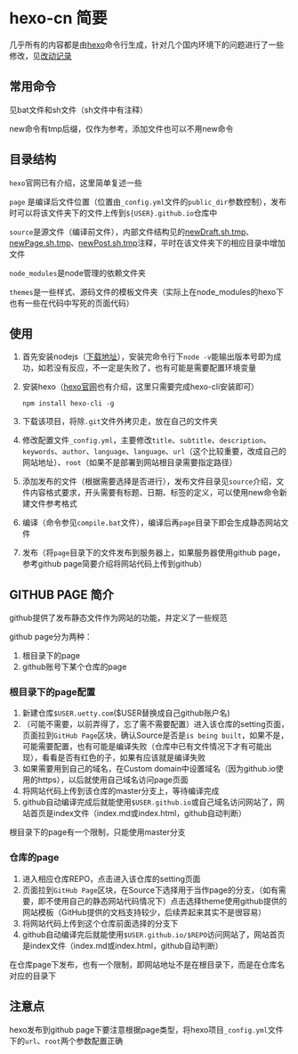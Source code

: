# hexo-cn 简要

几乎所有的内容都是由[hexo](https://hexo.io/)命令行生成，针对几个国内环境下的问题进行了一些修改，见[改动记录](./modify.md)

## 常用命令

见bat文件和sh文件（sh文件中有注释）

new命令有tmp后缀，仅作为参考，添加文件也可以不用new命令



## 目录结构

`hexo`官网已有介绍，这里简单复述一些

`page` 是编译后文件位置（位置由`_config.yml`文件的`public_dir`参数控制），发布时可以将该文件夹下的文件上传到`${USER}.github.io`仓库中

`source`是源文件（编译前文件），内部文件结构见的[newDraft.sh.tmp](./newDraft.sh.tmp)、[newPage.sh.tmp](./newPage.sh.tmp)、[newPost.sh.tmp](./newPost.sh.tmp)注释，平时在该文件夹下的相应目录中增加文件

`node_modules`是node管理的依赖文件夹

`themes`是一些样式、源码文件的模板文件夹（实际上在node_modules的hexo下也有一些在代码中写死的页面代码）



## 使用

1. 首先安装nodejs（[下载地址](https://nodejs.org/zh-cn/download/)），安装完命令行下`node -v`能输出版本号即为成功，如若没有反应，不一定是失败了，也有可能是需要配置环境变量

2. 安装hexo（[hexo官网](https://hexo.io/)也有介绍，这里只需要完成hexo-cli安装即可）

   ```
   npm install hexo-cli -g
   ```

3. 下载该项目，将除`.git`文件外拷贝走，放在自己的文件夹
4. 修改配置文件`_config.yml`，主要修改`title`、`subtitle`、`description`、`keywords`、`author`、`language`、`language`、`url`（这个比较重要，改成自己的网站地址）、`root`（如果不是部署到网站根目录需要指定路径）
5. 添加发布的文件（根据需要选择是否进行），发布文件目录见`source`介绍，文件内容格式要求，开头需要有标题、日期、标签的定义，可以使用new命令新建文件参考格式
6. 编译（命令参见`compile.bat`文件），编译后再`page`目录下即会生成静态网站文件
7. 发布（将`page`目录下的文件发布到服务器上，如果服务器使用github page，参考github page简要介绍将网站代码上传到github）

## GITHUB PAGE 简介

github提供了发布静态文件作为网站的功能，并定义了一些规范

github page分为两种：

1. 根目录下的page
2. github账号下某个仓库的page

### 根目录下的page配置

1. 新建仓库`$USER.uetty.com`($USER替换成自己github账户名)
2. （可能不需要，以前弄得了，忘了需不需要配置）进入该仓库的setting页面，页面拉到`GitHub Page`区块，确认Source是否是`is being built`，如果不是，可能需要配置，也有可能是编译失败（仓库中已有文件情况下才有可能出现），看看是否有红色的子，如果有应该就是编译失败
3. 如果需要用到自己的域名，在Custom domain中设置域名（因为github.io使用的https），以后就使用自己域名访问page页面
4. 将网站代码上传到该仓库的master分支上，等待编译完成
5. github自动编译完成后就能使用`$USER.github.io`或自己域名访问网站了，网站首页是index文件（index.md或index.html，github自动判断）

根目录下的page有一个限制，只能使用master分支

### 仓库的page

1. 进入相应仓库REPO，点击进入该仓库的setting页面
2. 页面拉到`GitHub Page`区块，在Source下选择用于当作page的分支，（如有需要，即不使用自己的静态网站代码情况下）点击选择theme使用github提供的网站模板（GitHub提供的文档支持较少，后续弄起来其实不是很容易）
3. 将网站代码上传到这个仓库前面选择的分支下
4. github自动编译完后就能使用`$USER.github.io/$REPO`访问网站了，网站首页是index文件（index.md或index.html，github自动判断）

在仓库page下发布，也有一个限制，即网站地址不是在根目录下，而是在仓库名对应的目录下

## 注意点

hexo发布到github page下要注意根据page类型，将hexo项目`_config.yml`文件下的`url`、`root`两个参数配置正确


